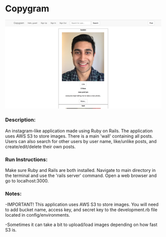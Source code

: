 # Copygram
![ScreenShot](copygram.png)

### Description:
An instagram-like application made using Ruby on Rails. The application uses AWS S3 to store images. There is a main 'wall' containing all posts. Users can also search for other users by user name, like/unlike posts, and create/edit/delete their own posts.

### Run Instructions:
Make sure Ruby and Rails are both installed. Navigate to main directory in the terminal and use the 'rails server' command. Open a web browser and go to localhost:3000.

### Notes:
-IMPORTANT! This application uses AWS S3 to store images. You will need to add bucket name, access key, and secret key to the development.rb file located in config/environments.

-Sometimes it can take a bit to upload/load images depending on how fast S3 is.
